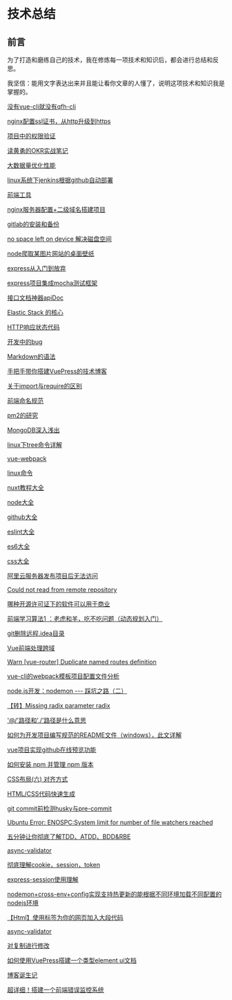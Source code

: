  
 # 技术总结


<template>
    <el-carousel :interval="4000" type="card" height="200px" interval="1000">
        <el-carousel-item v-for="item in arrPng" :key="item">
            <img :src="item" />
        </el-carousel-item>
    </el-carousel>
</template>

<script>
    export default {
        data() {
            return {
                arrPng: [
                    'https://user-gold-cdn.xitu.io/2019/6/17/16b647bd65968947?imageView2/1/w/1304/h/734/q/85/format/webp/interlace/1',
                    'https://user-gold-cdn.xitu.io/2019/6/5/16b2546faf9430c4?imageView2/1/w/1304/h/734/q/85/format/webp/interlace/1',
                    'https://user-gold-cdn.xitu.io/2019/6/5/16b2571e13dbbdc6?imageView2/1/w/1080/h/320/q/85/format/webp/interlace/1',
                    'https://user-gold-cdn.xitu.io/2019/6/5/16b25770c4917f2f?imageView2/1/w/1080/h/320/q/85/format/webp/interlace/1',
                    'https://user-gold-cdn.xitu.io/2019/6/5/16b25790977cb749?imageView2/1/w/1080/h/320/q/85/format/webp/interlace/1'
                ]
            }
        }
    }
</script>

<style>
    .el-carousel__item h3 {
        color: #475669;
        font-size: 14px;
        opacity: 0.75;
        line-height: 200px;
        margin: 0;
    }

    .el-carousel__item:nth-child(2n) {
        background-color: #99a9bf;
    }

    .el-carousel__item:nth-child(2n+1) {
        background-color: #d3dce6;
    }
</style>

## 前言
 为了打造和磨练自己的技术，我在修炼每一项技术和知识后，都会进行总结和反思。
 
 我坚信：能用文字表达出来并且能让看你文章的人懂了，说明这项技术和知识我是掌握的。


<el-collapse>
  <el-collapse-item title="doc" name="1">
  
[没有vue-cli就没有qfh-cli](./qfh-cli/)

[nginx配置ssl证书，从http升级到https](./nginx-ssl-https/)

[项目中的权限验证](./authentication-privileges/)

[读黄勇的OKR实战笔记](./okr/)

[大数据量优化性能](./vue-virtual-scroll-list/)

[linux系统下jenkins根据github自动部署](./jenkins/)

[前端工具](./tools/)

[nginx服务器配置+二级域名搭建项目](./nginx/)

[gitlab的安装和备份](./gitlab/)

[no space left on device 解决磁盘空间](./device/)

[node爬取某图片网站的桌面壁纸](./node-reptile/)

[express从入门到放弃](./express/)

[express项目集成mocha测试框架](./mocha/)

[接口文档神器apiDoc](./apiDoc/)

[Elastic Stack 的核心](./elasticStack/)

[HTTP响应状态代码](./httpResStatusCode/)

[开发中的bug](./bug/)

[Markdown的语法](./mdown/)

[手把手带你搭建VuePress的技术博客](./vuepress/)

[关于import与require的区别](./import-require/)

[前端命名规范](./naming-rules/)

[pm2的研究](./pm2/)

[MongoDB深入浅出](./mongo/)


[linux下tree命令详解](./tree/)

[vue-webpack](./vue-webpack/)


[linux命令](./ubuntu/)


[nuxt教程大全](./nuxt/)


[node大全](./node/)


[github大全](./github/)


[eslint大全](./eslint/)


[es6大全](./es6/)

[css大全](./css/)


  </el-collapse-item>
  <el-collapse-item title="todo" name="2">

[阿里云服务器发布项目后无法访问](https://app.csdn.net/runner1920/article/details/79035651)

 [Could not read from remote repository](https://app.csdn.net/donkor_/article/details/77502800)

 [哪种开源许可证下的软件可以用于商业](https://www.cnblogs.com/etangyushan/p/4224075.html)

 [前端学习算法1 ：老虎和羊，吃不吃问题（动态规划入门）](https://react-juejin.foreversnsd.cn/post/5c5ba697f265da2d8b6319f6)

 [git删除远程.idea目录](https://app.csdn.net/maxiaoyin111111/article/details/81781550)

 [Vue前端处理跨域](https://www.jianshu.com/p/190417491124)

 [Warn  [vue-router] Duplicate named routes definition](https://app.csdn.net/qq_36069339/article/details/83147516)

 [vue-cli的webpack模板项目配置文件分析](https://www.cnblogs.com/sxz2008/p/6699127.html)

 [node.js开发：nodemon --- 踩坑之路（二）](https://app.csdn.net/qq_31808899/article/details/80520332)

 [【转】Missing radix parameter radix](https://app.csdn.net/katecatecake/article/details/78817019)

 ['@/'路径和'./'路径是什么意思](https://app.csdn.net/qq_28319203/article/details/81004836)


 [如何为开发项目编写规范的README文件（windows），此文详解](https://www.cnblogs.com/wj-1314/p/8547763.html)

 [vue项目实现github在线预览功能](https://www.jb51.net/article/142307.htm)


 [如何安装 npm 并管理 npm 版本](https://www.npmjs.cn/getting-started/installing-node/)

 [CSS布局(六) 对齐方式](https://www.cnblogs.com/chaixiaozhi/p/8490725.html)

 [HTML/CSS代码快速生成](https://app.csdn.net/zhw0596/article/details/79584937)

 [git commit前检测husky与pre-commit](https://www.jianshu.com/p/f0d31f92bfab)

[Ubuntu Error: ENOSPC:System limit for number of file watchers reached](https://blog.csdn.net/weixin_43760383/article/details/84326032)

[五分钟让你彻底了解TDD、ATDD、BDD&RBE](https://mp.weixin.qq.com/s/KCrkL4NeuZeZvTu5Sc6B_g)

[async-validator](https://github.com/yiminghe/async-validator)

[彻底理解cookie，session，token](https://www.cnblogs.com/moyand/p/9047978.html)

[express-session使用理解](https://www.cnblogs.com/xiashan17/p/5897282.html)

[nodemon+cross-env+config实现支持热更新的能根据不同环境加载不同配置的nodejs环境](https://www.jianshu.com/p/7002bd47f3b0)

[【Html】使用标签为你的网页加入大段代码](https://blog.csdn.net/happyhaojie/article/details/50184949)

[async-validator](https://github.com/yiminghe/async-validator)

[对复制进行修改](https://slbyml.github.io/saves/blog.html#%E5%AF%B9%E5%A4%8D%E5%88%B6%E8%BF%9B%E8%A1%8C%E4%BF%AE%E6%94%B9)

[如何使用VuePress搭建一个类型element ui文档](https://www.jb51.net/article/156264.htm)

[博客诞生记](https://slbyml.github.io/saves/blog.html)

[超详细！搭建一个前端错误监控系统](https://zhuanlan.zhihu.com/p/51446011)

  </el-collapse-item>
</el-collapse>

